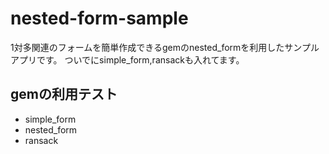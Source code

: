 nested-form-sample
==========
1対多関連のフォームを簡単作成できるgemのnested_formを利用したサンプルアプリです。
ついでにsimple_form,ransackも入れてます。

## gemの利用テスト
- simple_form
- nested_form
- ransack
